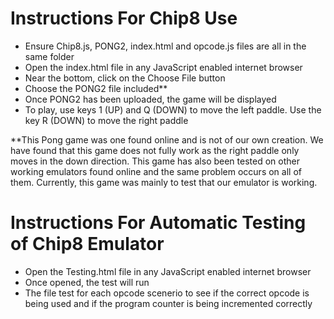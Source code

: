 # **Instructions For Chip8 Use**

* Ensure Chip8.js, PONG2, index.html and opcode.js files are all in the same folder
*	Open the index.html file in any JavaScript enabled internet browser
*	Near the bottom, click on the Choose File button
*	Choose the PONG2 file included\*\*
*	Once PONG2 has been uploaded, the game will be displayed
*	To play, use keys 1 (UP) and Q (DOWN) to move the left paddle. Use the key R (DOWN) to move the right paddle
    
    
\*\*This Pong game was one found online and is not of our own creation. We have found that this game does not fully work as the right paddle only moves in the down direction. This game has also been tested on other working emulators found online and the same problem occurs on all of them. Currently, this game was mainly to test that our emulator is working. 

# **Instructions For Automatic Testing of Chip8 Emulator**

*   Open the Testing.html file in any JavaScript enabled internet browser
*   Once opened, the test will run 
*   The file test for each opcode scenerio to see if the correct opcode is being used and if the program counter is being incremented correctly
